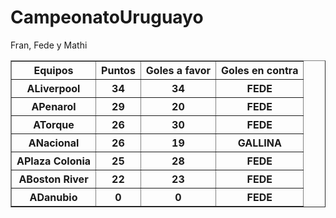 # CampeonatoUruguayo

<!doctype html>
<html>
    <head>
    <title>Campeonato Uruguayo </title>
    </head>
    <body>
    <caption>Fran, Fede y Mathi</caption>
    <table border ="1">
        <thead>
            <tr>
                <th>Equipos</th>
                <th>Puntos </th>
                <th>Goles a favor</th>
                <th>Goles en contra</th>
            </tr>
        </thead>
        <tbody>
            <tr>
                <th>ALiverpool</th>
                <th>34</th>
                <th>34</th>
                <th>FEDE</th>
            </tr>
                        <tr>
                <th>APenarol</th>
                <th>29</th>
                <th>20</th>
                <th>FEDE</th>
            </tr>
                        <tr>
                <th>ATorque</th>
                <th>26</th>
                <th>30</th>
                <th>FEDE</th>
            </tr>
                        <tr>
                <th>ANacional</th>
                <th>26</th>
                <th>19</th>
                <th>GALLINA</th>  
            </tr>
                        <tr>
                <th>APlaza Colonia</th>
                <th>25</th>
                <th>28</th>
                <th>FEDE</th>   
            </tr>
                        <tr>
                <th>ABoston River</th>
                <th>22</th>
                <th>23</th>
                <th>FEDE</th>
            </tr>
                          <tr>
                <th>ADanubio</th>
                <th>0</th>
                <th>0</th>
                <th>FEDE</th>  
            </tr>
        </tbody>
    </table>   
    </body>
</html>